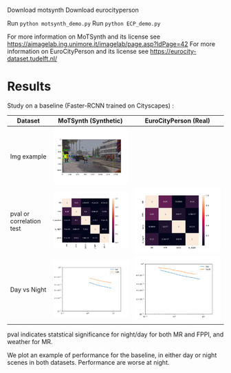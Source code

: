 

Download motsynth
Download eurocityperson

Run `python motsynth_demo.py`
Run `python ECP_demo.py`

For more information on MoTSynth and its license see https://aimagelab.ing.unimore.it/imagelab/page.asp?IdPage=42 
For more information on EuroCityPerson and its license see https://eurocity-dataset.tudelft.nl/ 


# Results

Study on a baseline (Faster-RCNN trained on Cityscapes) :

| Dataset                  | MoTSynth (Synthetic)                                                                            | EuroCityPerson (Real)                                                                                                                              |
|--------------------------|-------------------------------------------------------------------------------------------------|----------------------------------------------------------------------------------------------------------------------------------------------------| 
| Img example              | <img src="results/motsynth_img.png" alt="Motsynth example" style="max-width: 150;">             |  |
| pval or correlation test | <img src="results/motsynth_pval.png" alt="Motsynth pval" style="max-width: 150;">               | <img src="results/ecp_pval.png" alt="Eurocityperson pval" style="max-width: 150;">                                                                 |
| Day vs Night             | <img src="results/motsynth_dayvsnight.png" alt="Motsynth day vs night" style="max-width: 150;"> | <img src="results/ecp_dayvsnight.png" alt="Eurocityperson pval" style="max-width: 150;">                                                           |


pval indicates statstical significance for night/day for both MR and FPPI, and weather for MR.

We plot an example of performance for the baseline, in either day or night scenes in both datasets. Performance are worse at night.



